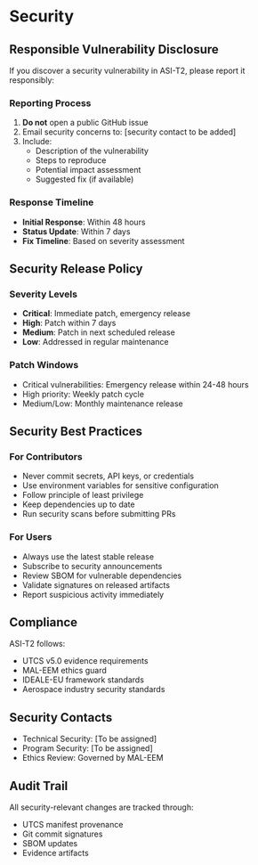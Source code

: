 # Security

## Responsible Vulnerability Disclosure

If you discover a security vulnerability in ASI-T2, please report it responsibly:

### Reporting Process
1. **Do not** open a public GitHub issue
2. Email security concerns to: [security contact to be added]
3. Include:
   - Description of the vulnerability
   - Steps to reproduce
   - Potential impact assessment
   - Suggested fix (if available)

### Response Timeline
- **Initial Response**: Within 48 hours
- **Status Update**: Within 7 days
- **Fix Timeline**: Based on severity assessment

## Security Release Policy

### Severity Levels
- **Critical**: Immediate patch, emergency release
- **High**: Patch within 7 days
- **Medium**: Patch in next scheduled release
- **Low**: Addressed in regular maintenance

### Patch Windows
- Critical vulnerabilities: Emergency release within 24-48 hours
- High priority: Weekly patch cycle
- Medium/Low: Monthly maintenance release

## Security Best Practices

### For Contributors
- Never commit secrets, API keys, or credentials
- Use environment variables for sensitive configuration
- Follow principle of least privilege
- Keep dependencies up to date
- Run security scans before submitting PRs

### For Users
- Always use the latest stable release
- Subscribe to security announcements
- Review SBOM for vulnerable dependencies
- Validate signatures on released artifacts
- Report suspicious activity immediately

## Compliance
ASI-T2 follows:
- UTCS v5.0 evidence requirements
- MAL-EEM ethics guard
- IDEALE-EU framework standards
- Aerospace industry security standards

## Security Contacts
- Technical Security: [To be assigned]
- Program Security: [To be assigned]
- Ethics Review: Governed by MAL-EEM

## Audit Trail
All security-relevant changes are tracked through:
- UTCS manifest provenance
- Git commit signatures
- SBOM updates
- Evidence artifacts
